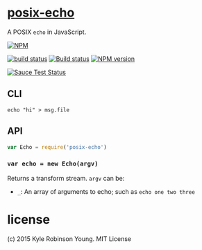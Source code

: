 # [posix-echo](http://pubs.opengroup.org/onlinepubs/9699919799/utilities/echo.html)

A POSIX `echo` in JavaScript.

[![NPM](https://nodei.co/npm/posix-echo.png?downloads=true&downloadRank=true&stars=true)](https://nodei.co/npm/posix-echo/)

[![build status](https://secure.travis-ci.org/shama/posix-echo.svg)](https://travis-ci.org/shama/posix-echo)
[![Build status](https://ci.appveyor.com/api/projects/status/jm3cp41m3j6mnji4)](https://ci.appveyor.com/project/shama/posix-echo)
[![NPM version](https://badge.fury.io/js/posix-echo.svg)](https://badge.fury.io/js/posix-echo)

<!-- [![browser support][https://ci.testling.com/shama/posix-echo.png]][https://ci.testling.com/shama/posix-echo] -->
[![Sauce Test Status](https://saucelabs.com/browser-matrix/shama.svg)](https://saucelabs.com/u/shama)

## CLI

```shell
echo "hi" > msg.file
```

## API

```js
var Echo = require('posix-echo')
```

### `var echo = new Echo(argv)`
Returns a transform stream. `argv` can be:

* `_`: An array of arguments to echo; such as `echo one two three`

# license
(c) 2015 Kyle Robinson Young. MIT License
